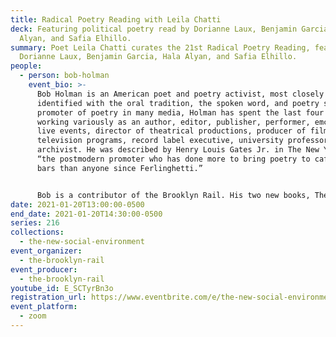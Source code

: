```yaml
---
title: Radical Poetry Reading with Leila Chatti
deck: Featuring political poetry read by Dorianne Laux, Benjamin Garcia, Hala
  Alyan, and Safia Elhillo.
summary: Poet Leila Chatti curates the 21st Radical Poetry Reading, featuring
  Dorianne Laux, Benjamin Garcia, Hala Alyan, and Safia Elhillo.
people:
  - person: bob-holman
    event_bio: >-
      Bob Holman is an American poet and poetry activist, most closely
      identified with the oral tradition, the spoken word, and poetry slam. As a
      promoter of poetry in many media, Holman has spent the last four decades
      working variously as an author, editor, publisher, performer, emcee of
      live events, director of theatrical productions, producer of films and
      television programs, record label executive, university professor, and
      archivist. He was described by Henry Louis Gates Jr. in The New Yorker as
      “the postmodern promoter who has done more to bring poetry to cafes and
      bars than anyone since Ferlinghetti.”


      Bob is a contributor of the Brooklyn Rail. His two new books, The Unspoken and Life Poem, were written 50 years apart. You can order them from YBK Publishers.
date: 2021-01-20T13:00:00-0500
end_date: 2021-01-20T14:30:00-0500
series: 216
collections:
  - the-new-social-environment
event_organizer:
  - the-brooklyn-rail
event_producer:
  - the-brooklyn-rail
youtube_id: E_SCTyrBn3o
registration_url: https://www.eventbrite.com/e/the-new-social-environment-216-radical-poetry-reading-with-leila-chatti-tickets-136856813413
event_platform:
  - zoom
---
```

